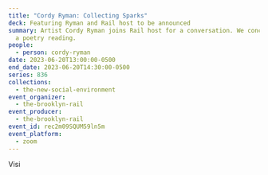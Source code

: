 ```yaml
---
title: "Cordy Ryman: Collecting Sparks"
deck: Featuring Ryman and Rail host to be announced
summary: Artist Cordy Ryman joins Rail host for a conversation. We conclude with
  a poetry reading.
people:
  - person: cordy-ryman
date: 2023-06-20T13:00:00-0500
end_date: 2023-06-20T14:30:00-0500
series: 836
collections:
  - the-new-social-environment
event_organizer:
  - the-brooklyn-rail
event_producer:
  - the-brooklyn-rail
event_id: rec2m09SQUM59ln5m
event_platform:
  - zoom
---
```

V﻿isi